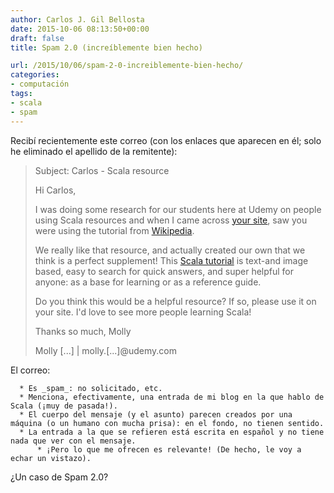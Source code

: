 ```yaml
---
author: Carlos J. Gil Bellosta
date: 2015-10-06 08:13:50+00:00
draft: false
title: Spam 2.0 (increíblemente bien hecho)

url: /2015/10/06/spam-2-0-increiblemente-bien-hecho/
categories:
- computación
tags:
- scala
- spam
---
```


Recibí recientemente este correo (con los enlaces que aparecen en él; solo he eliminado el apellido de la remitente):



<blockquote>
Subject: Carlos - Scala resource

Hi Carlos,

I was doing some research for our students here at Udemy on people using Scala resources and when I came across [your site](http://www.datanalytics.com/2014/06/12/hoy-he-echado-de-menos-scala/), saw you were using the tutorial from [Wikipedia](http://en.wikipedia.org/wiki/Scala_(programming_language)).

We really like that resource, and actually created our own that we think is a perfect supplement! This [Scala tutorial](https://blog.udemy.com/scala-tutorial-getting-started-with-scala/) is text-and image based, easy to search for quick answers, and super helpful for anyone: as a base for learning or as a reference guide.

Do you think this would be a helpful resource? If so, please use it on your site. I'd love to see more people learning Scala!

Thanks so much,
Molly

Molly [...] | molly.[...]@udemy.com
</blockquote>



El correo:



	  * Es _spam_: no solicitado, etc.
	  * Menciona, efectivamente, una entrada de mi blog en la que hablo de Scala (¡muy de pasada!).
	  * El cuerpo del mensaje (y el asunto) parecen creados por una máquina (o un humano con mucha prisa): en el fondo, no tienen sentido.
	  * La entrada a la que se refieren está escrita en español y no tiene nada que ver con el mensaje.
          * ¡Pero lo que me ofrecen es relevante! (De hecho, le voy a echar un vistazo).


¿Un caso de Spam 2.0?

